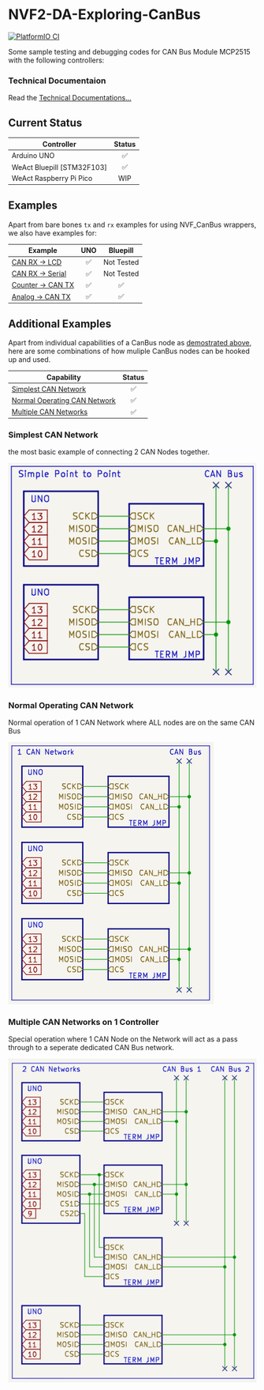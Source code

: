 # NVF2-DA-Exploring-CanBus

[![PlatformIO CI](https://github.com/scott-cjx/NVFCanBus/actions/workflows/pio-test.yml/badge.svg?branch=main)](https://github.com/scott-cjx/NVFCanBus/actions/workflows/pio-test.yml)

Some sample testing and debugging codes for CAN Bus Module MCP2515 with the following controllers:

### Technical Documentaion

Read the [Technical Documentations...](./technical.md)

## Current Status

| Controller                 | Status |
|----------------------------|:------:|
| Arduino UNO                |   ✅    |
| WeAct Bluepill [STM32F103] |   ✅    |
| WeAct Raspberry Pi Pico    |  WIP   |

## Examples

Apart from bare bones `tx` and `rx` examples for using NVF_CanBus wrappers, we also have examples for:

| Example                                     | UNO |  Bluepill  |
|---------------------------------------------|:---:|:----------:|
| [CAN RX -> LCD](../examples/rx-lcd/)        |  ✅  | Not Tested |
| [CAN RX -> Serial](../examples/rx-lcd/)     |  ✅  | Not Tested |
| [Counter -> CAN TX](../examples/tx-simple/) |  ✅  |     ✅      |
| [Analog -> CAN TX](../examples/tx-analog/)  |  ✅  |     ✅      |

## Additional Examples

Apart from individual capabilities of a CanBus node as [demostrated above](#examples), here are some combinations of how muliple CanBus nodes can be hooked up and used.

| Capability                                                      | Status |
|-----------------------------------------------------------------|:------:|
| [Simplest CAN Network](#simplest-can-network)                   |   ✅    |
| [Normal Operating CAN Network](#normal-operating-can-network)   |   ✅    |
| [Multiple CAN Networks](#multiple-can-networks-on-1-controller) |   ✅    |

### Simplest CAN Network

the most basic example of connecting 2 CAN Nodes together.

![img](rsc/img-simple_p2p.png)

### Normal Operating CAN Network

Normal operation of 1 CAN Network where ALL nodes are on the same CAN Bus

![img](rsc/img-1can_network.png)

### Multiple CAN Networks on 1 Controller

Special operation where 1 CAN Node on the Network will act as a pass through to a seperate dedicated CAN Bus network.

![img](rsc/img-2can_networks.png)
